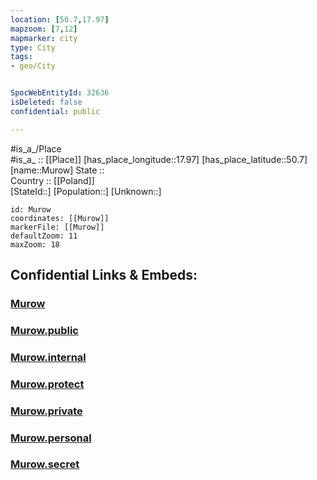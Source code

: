 ```yaml
---
location: [50.7,17.97] 
mapzoom: [7,12] 
mapmarker: city 
type: City
tags:
- geo/City


SpocWebEntityId: 32636
isDeleted: false
confidential: public

---
```

#is_a_/Place  
#is_a_ :: [[Place]] 
[has_place_longitude::17.97] 
[has_place_latitude::50.7] 
[name::Murow] 
State ::  
Country :: [[Poland]]  
[StateId::] 
[Population::] 
[Unknown::] 


```leaflet
id: Murow
coordinates: [[Murow]] 
markerFile: [[Murow]] 
defaultZoom: 11 
maxZoom: 18
```


## Confidential Links & Embeds: 

### [Murow](/_Standards/Earth/Continent/Europe/Europe~East/Poland/Provinces~Poland/Opole/City/Murow.md) 

### [Murow.public](/_public/Earth/Continent/Europe/Europe~East/Poland/Provinces~Poland/Opole/City/Murow.public.md) 

### [Murow.internal](/_internal/Earth/Continent/Europe/Europe~East/Poland/Provinces~Poland/Opole/City/Murow.internal.md) 

### [Murow.protect](/_protect/Earth/Continent/Europe/Europe~East/Poland/Provinces~Poland/Opole/City/Murow.protect.md) 

### [Murow.private](/_private/Earth/Continent/Europe/Europe~East/Poland/Provinces~Poland/Opole/City/Murow.private.md) 

### [Murow.personal](/_personal/Earth/Continent/Europe/Europe~East/Poland/Provinces~Poland/Opole/City/Murow.personal.md) 

### [Murow.secret](/_secret/Earth/Continent/Europe/Europe~East/Poland/Provinces~Poland/Opole/City/Murow.secret.md)

